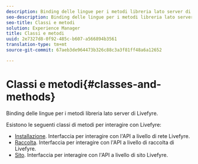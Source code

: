 ```yaml
---
description: Binding delle lingue per i metodi libreria lato server di Livefyre.
seo-description: Binding delle lingue per i metodi libreria lato server di Livefyre.
seo-title: Classi e metodi
solution: Experience Manager
title: Classi e metodi
uuid: 2e7327d8-0f92-485c-b607-a566894b3561
translation-type: tm+mt
source-git-commit: 67aeb3de964473b326c88c3a3f81ff48a6a12652

---
```



# Classi e metodi{#classes-and-methods}

Binding delle lingue per i metodi libreria lato server di Livefyre.

Esistono le seguenti classi di metodi per interagire con Livefyre:

* [Installazione](../c-installing-libraries/c-installing-libraries.md). Interfaccia per interagire con l'API a livello di rete Livefyre.
* [Raccolta](../c-installing-libraries/c-collection-methods.md#c_collection_methods). Interfaccia per interagire con l'API a livello di raccolta di Livefyre.
* [Sito](../c-installing-libraries/c-site-methods.md#c_site_methods). Interfaccia per interagire con l'API a livello di sito Livefyre.

